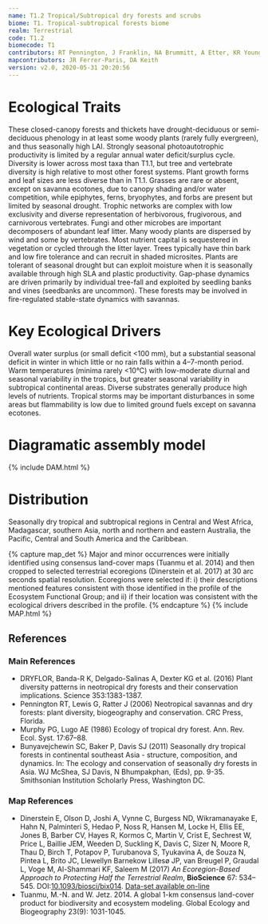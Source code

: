 ```yaml
---
name: T1.2 Tropical/Subtropical dry forests and scrubs
biome: T1. Tropical-subtropical forests biome
realm: Terrestrial
code: T1.2
biomecode: T1
contributors: RT Pennington, J Franklin, NA Brummitt, A Etter, KR Young, RT Corlett, DA Keith
mapcontributors: JR Ferrer-Paris, DA Keith
version: v2.0, 2020-05-31 20:20:56
---
```

# Ecological Traits
 
These closed-canopy forests and thickets have drought-deciduous or semi-deciduous phenology in at least some woody plants (rarely fully evergreen), and thus seasonally high LAI. Strongly seasonal photoautotrophic productivity is limited by a regular annual water deficit/surplus cycle. Diversity is lower across most taxa than T1.1, but tree and vertebrate diversity is high relative to most other forest systems. Plant growth forms and leaf sizes are less diverse than in T1.1. Grasses are rare or absent, except on savanna ecotones, due to canopy shading and/or water competition, while epiphytes, ferns, bryophytes, and forbs are present but limited by seasonal drought. Trophic networks are complex with low exclusivity and diverse representation of herbivorous, frugivorous, and carnivorous vertebrates. Fungi and other microbes are important decomposers of abundant leaf litter. Many woody plants are dispersed by wind and some by vertebrates. Most nutrient capital is sequestered in vegetation or cycled through the litter layer. Trees typically have thin bark and low fire tolerance and can recruit in shaded microsites. Plants are tolerant of seasonal drought but can exploit moisture when it is seasonally available through high SLA and plastic productivity. Gap-phase dynamics are driven primarily by individual tree-fall and exploited by seedling banks and vines (seedbanks are uncommon). These forests may be involved in fire-regulated stable-state dynamics with savannas.
 
# Key Ecological Drivers
 
Overall water surplus (or small deficit <100 mm), but a substantial seasonal deficit in winter in which little or no rain falls within a 4–7-month period. Warm temperatures (minima rarely <10°C) with low-moderate diurnal and seasonal variability in the tropics, but greater seasonal variability in subtropical continental areas. Diverse substrates generally produce high levels of nutrients. Tropical storms may be important disturbances in some areas but flammability is low due to limited ground fuels except on savanna ecotones. 
 
# Diagramatic assembly model
 
{% include DAM.html %}
 
# Distribution
 
Seasonally dry tropical and subtropical regions in Central and West Africa, Madagascar, southern Asia, north and northern and eastern Australia, the Pacific, Central and South America and the Caribbean.

{% capture map_det %}
Major and minor occurrences were initially identified using consensus land-cover maps (Tuanmu et al. 2014) and then cropped to selected terrestrial ecoregions (Dinerstein et al. 2017) at 30 arc seconds spatial resolution. Ecoregions were selected if: i) their descriptions mentioned features consistent with those identified in the profile of the Ecosystem Functional Group; and ii) if their location was consistent with the ecological drivers described in the profile.
{% endcapture %}
{% include MAP.html %}

## References
### Main References
* DRYFLOR, Banda-R K, Delgado-Salinas A, Dexter KG et al. (2016) Plant diversity patterns in neotropical dry forests and their conservation implications. Science 353:1383-1387.
* Pennington RT, Lewis G, Ratter J (2006) Neotropical savannas and dry forests: plant diversity, biogeography and conservation.  CRC Press, Florida.
* Murphy PG, Lugo AE (1986) Ecology of tropical dry forest. Ann. Rev. Ecol. Syst. 17:67–88.
* Bunyavejchewin SC, Baker P, Davis SJ (2011) Seasonally dry tropical forests in continental southeast Asia - structure, composition, and dynamics. In: The ecology and conservation of seasonally dry forests in Asia. WJ McShea, SJ Davis, N Bhumpakphan, (Eds), pp. 9-35. Smithsonian Institution Scholarly Press, Washington DC.
### Map References
* Dinerstein E, Olson D, Joshi A, Vynne C, Burgess ND, Wikramanayake E, Hahn N, Palminteri S, Hedao P, Noss R, Hansen M, Locke H, Ellis EE, Jones B, Barber CV, Hayes R, Kormos C, Martin V, Crist E, Sechrest W, Price L, Baillie JEM, Weeden D, Suckling K, Davis C, Sizer N, Moore R, Thau D, Birch T, Potapov P, Turubanova S, Tyukavina A, de Souza N, Pintea L, Brito JC, Llewellyn Barnekow Lillesø JP, van Breugel P, Graudal L, Voge M, Al-Shammari KF, Saleem M (2017) *An Ecoregion-Based Approach to Protecting Half the Terrestrial Realm*, **BioScience** 67: 534–545. DOI:[10.1093/biosci/bix014](https://doi.org/10.1093/biosci/bix014). [Data-set available on-line](https://ecoregions2017.appspot.com/)
* Tuanmu, M.-N. and W. Jetz. 2014. A global 1-km consensus land-cover product for biodiversity and ecosystem modeling. Global Ecology and Biogeography 23(9): 1031-1045.
